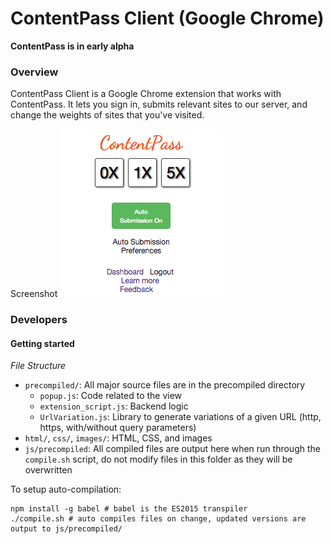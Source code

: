 # ContentPass Client (Google Chrome)
**ContentPass is in early alpha**

### Overview


ContentPass Client is a Google Chrome extension that works with ContentPass. It lets you sign in, submits relevant sites to our server, and change the weights of sites that you've visited.

Screenshot
![Screenshot](./screenshot.png)

### Developers
#### Getting started
*File Structure*
- `precompiled/`: All major source files are in the precompiled directory
  - `popup.js`: Code related to the view
  - `extension_script.js`: Backend logic
  - `UrlVariation.js`: Library to generate variations of a given URL (http, https, with/without query parameters)
- `html/`, `css/`, `images/`: HTML, CSS, and images
- `js/precompiled`: All compiled files are output here when run through the `compile.sh` script, do not modify files in this folder as they will be overwritten

To setup auto-compilation:
```
npm install -g babel # babel is the ES2015 transpiler
./compile.sh # auto compiles files on change, updated versions are output to js/precompiled/
```
